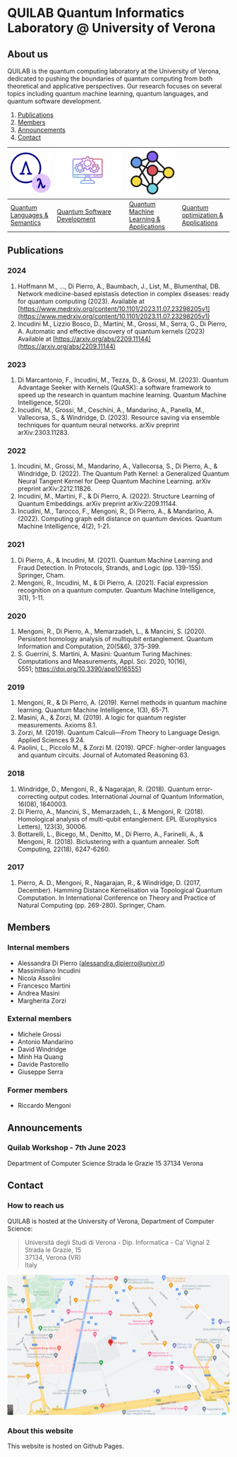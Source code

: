 # QUILAB Quantum Informatics Laboratory @ University of Verona

## About us

QUILAB is the quantum computing laboratory at the University of Verona, dedicated to pushing the boundaries of quantum computing 
from both theoretical and applicative perspectives. 
Our research focuses on several topics including quantum machine learning, 
quantum languages, and quantum software development.

1. [Publications](#publications)
2. [Members](#members)
3. [Announcements](#announcements)
4. [Contact](#contact)

| ![](icons/lambda.png)                          | ![](/icons/sw-dev.png)                         | ![](icons/ml.png) |  |
|------------------------------------------------|------------------------------------------------| --- | --- |
| [Quantum Languages & Semantics](#anchor_qlang) | [Quantum Software Development](#anchor_qlogic) | [Quantum Machine Learning & Applications](#anchor_qml) | [Quantum optimization & Applications]() |


## Publications  
  
### 2024
1. Hoffmann M., ..., Di Pierro, A., Baumbach, J., List, M., Blumenthal, DB. Network medicine-based epistasis detection in complex diseases: ready for quantum computing (2023). Available at [https://www.medrxiv.org/content/10.1101/2023.11.07.23298205v1](https://www.medrxiv.org/content/10.1101/2023.11.07.23298205v1)
2. Incudini M., Lizzio Bosco, D., Martini, M., Grossi, M., Serra, G., Di Pierro, A. Automatic and effective discovery of quantum kernels (2023)
Available at [https://arxiv.org/abs/2209.11144](https://arxiv.org/abs/2209.11144)

### 2023
1. Di Marcantonio, F., Incudini, M., Tezza, D., & Grossi, M. (2023). Quantum Advantage Seeker with Kernels (QuASK): a software framework to speed up the research in quantum machine learning. Quantum Machine Intelligence, 5(20).
2. Incudini, M., Grossi, M., Ceschini, A., Mandarino, A., Panella, M., Vallecorsa, S., & Windridge, D. (2023). Resource saving via ensemble techniques for quantum neural networks. arXiv preprint arXiv:2303.11283.

### 2022
1. Incudini, M., Grossi, M., Mandarino, A., Vallecorsa, S., Di Pierro, A., & Windridge, D. (2022). The Quantum Path Kernel: a Generalized Quantum Neural Tangent Kernel for Deep Quantum Machine Learning. arXiv preprint arXiv:2212.11826.
2. Incudini, M., Martini, F., & Di Pierro, A. (2022). Structure Learning of Quantum Embeddings. arXiv preprint arXiv:2209.11144.
3. Incudini, M., Tarocco, F., Mengoni, R., Di Pierro, A., & Mandarino, A. (2022). Computing graph edit distance on quantum devices. Quantum Machine Intelligence, 4(2), 1-21.

### 2021
1. Di Pierro, A., & Incudini, M. (2021). Quantum Machine Learning and Fraud Detection. In Protocols, Strands, and Logic (pp. 139-155). Springer, Cham.
2. Mengoni, R., Incudini, M., & Di Pierro, A. (2021). Facial expression recognition on a quantum computer. Quantum Machine Intelligence, 3(1), 1-11.
 
### 2020
1. Mengoni, R., Di Pierro, A., Memarzadeh, L., & Mancini, S. (2020). Persistent homology analysis of multiqubit entanglement. Quantum Information and Computation, 20(5&6), 375-399.
2. S. Guerrini, S. Martini, A. Masini: Quantum Turing Machines: Computations and Measurements, Appl. Sci. 2020, 10(16), 5551; https://doi.org/10.3390/app10165551

### 2019
1. Mengoni, R., & Di Pierro, A. (2019). Kernel methods in quantum machine learning. Quantum Machine Intelligence, 1(3), 65-71.
2. Masini, A., & Zorzi, M. (2019). A logic for quantum register measurements. Axioms 8.1.
3. Zorzi, M. (2019). Quantum Calculi—From Theory to Language Design. Applied Sciences 9.24.
4. Paolini, L., Piccolo M., & Zorzi M. (2019). QPCF: higher-order languages and quantum circuits. Journal of Automated Reasoning 63.

### 2018
1. Windridge, D., Mengoni, R., & Nagarajan, R. (2018). Quantum error-correcting output codes. International Journal of Quantum Information, 16(08), 1840003.
2. Di Pierro, A., Mancini, S., Memarzadeh, L., & Mengoni, R. (2018). Homological analysis of multi-qubit entanglement. EPL (Europhysics Letters), 123(3), 30006.
3. Bottarelli, L., Bicego, M., Denitto, M., Di Pierro, A., Farinelli, A., & Mengoni, R. (2018). Biclustering with a quantum annealer. Soft Computing, 22(18), 6247-6260.

### 2017
1. Pierro, A. D., Mengoni, R., Nagarajan, R., & Windridge, D. (2017, December). Hamming Distance Kernelisation via Topological Quantum Computation. In International Conference on Theory and Practice of Natural Computing (pp. 269-280). Springer, Cham.

## Members   

### Internal members 

- Alessandra Di Pierro (alessandra.dipierro@univr.it)
- Massimiliano Incudini
- Nicola Assolini
- Francesco Martini
- Andrea Masini
- Margherita Zorzi

### External members

- Michele Grossi
- Antonio Mandarino
- David Windridge
- Minh Ha Quang
- Davide Pastorello
- Giuseppe Serra

### Former members

- Riccardo Mengoni

## Announcements

### Quilab Workshop - 7th June 2023 
Department of Computer Science 
Strada le Grazie 15
37134 Verona

## Contact  

### How to reach us

QUILAB is hosted at the University of Verona, Department of Computer Science:

> Università degli Studi di Verona - Dip. Informatica - Ca’ Vignal 2 \
> Strada le Grazie, 15 \
> 37134, Verona (VR) \
> Italy

![](map.png)

### About this website

This website is hosted on Github Pages.

